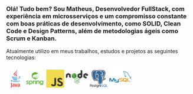 ### Olá! Tudo bem? Sou Matheus, Desenvolvedor FullStack, com experiência em microsserviços e um compromisso constante com boas práticas de desenvolvimento, como SOLID, Clean Code e Design Patterns, além de metodologias ágeis como Scrum e Kanban.

Atualmente utilizo em meus trabalhos, estudos e projetos as seguintes tecnologias: 

<div>
  <img alt="java" height="50px" src ="https://github.com/devicons/devicon/blob/master/icons/java/java-original-wordmark.svg">
  <img alt="spring" height="50px" src ="https://github.com/devicons/devicon/blob/master/icons/spring/spring-original-wordmark.svg">
  <img alt="javascript" height="50px" src ="https://github.com/devicons/devicon/blob/master/icons/javascript/javascript-original.svg">
  <img alt="node" height="60px" src ="https://github.com/devicons/devicon/blob/master/icons/nodejs/nodejs-original-wordmark.svg">
  <img alt="postgre" height="50px" src ="https://github.com/devicons/devicon/blob/master/icons/postgresql/postgresql-original-wordmark.svg">
  <img alt="mysql" height="60px" src ="https://github.com/devicons/devicon/blob/master/icons/mysql/mysql-original-wordmark.svg">
</div>


